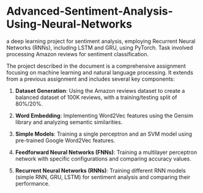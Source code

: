 # Advanced-Sentiment-Analysis-Using-Neural-Networks
a deep learning project for sentiment analysis, employing Recurrent Neural Networks (RNNs), including LSTM and GRU, using PyTorch. Task involved processing Amazon reviews for sentiment classification.

The project described in the document is a comprehensive assignment focusing on machine learning and natural language processing. It extends from a previous assignment and includes several key components:

1. **Dataset Generation**: Using the Amazon reviews dataset to create a balanced dataset of 100K reviews, with a training/testing split of 80%/20%.

2. **Word Embedding**: Implementing Word2Vec features using the Gensim library and analyzing semantic similarities.

3. **Simple Models**: Training a single perceptron and an SVM model using pre-trained Google Word2Vec features.

4. **Feedforward Neural Networks (FNNs)**: Training a multilayer perceptron network with specific configurations and comparing accuracy values.

5. **Recurrent Neural Networks (RNNs)**: Training different RNN models (simple RNN, GRU, LSTM) for sentiment analysis and comparing their performance.
